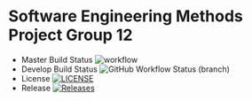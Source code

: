 # Software Engineering Methods Project Group 12


- Master Build Status ![workflow](https://github.com/Albertoperezortega/semGroup12/actions/workflows/main.yml/badge.svg)
- Develop Build Status ![GitHub Workflow Status (branch)](https://img.shields.io/github/workflow/status/Albertoperezortega/sem/Simple-workflow/develop?style=flat-square)
- License [![LICENSE](https://img.shields.io/github/license/semGroup12/sem.svg?style=flat-square)](https://github.com/Albertoperezortega/semGroup12/blob/master/LICENSE)
- Release [![Releases](https://img.shields.io/github/release/semGroup12/sem/all.svg?style=flat-square)](https://github.com/Albertoperezortega/semGroup12/releases)

